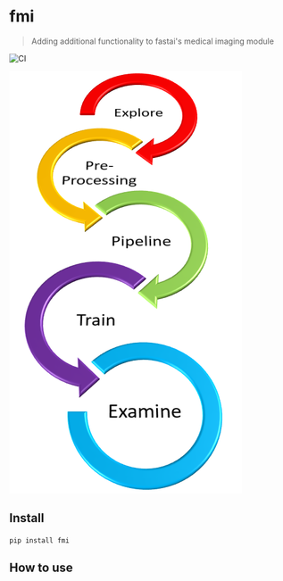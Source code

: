 # fmi
> Adding additional functionality to fastai's medical imaging module


![CI](https://github.com/asvcode/fmi/workflows/CI/badge.svg)

![](nbs\images\graphic6.PNG)

## Install

`pip install fmi`

## How to use
